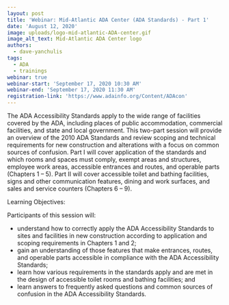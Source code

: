 ```yaml
---
layout: post
title: 'Webinar: Mid-Atlantic ADA Center (ADA Standards) - Part 1'
date: 'August 12, 2020'
image: uploads/logo-mid-atlantic-ADA-center.gif
image_alt_text: Mid-Atlantic ADA Center logo
authors:
  - dave-yanchulis
tags:
  - ADA
  - trainings
webinar: true
webinar-start: 'September 17, 2020 10:30 AM'
webinar-end: 'September 17, 2020 11:30 AM'
registration-link: 'https://www.adainfo.org/Content/ADAcon'
---
```

The ADA Accessibility Standards apply to the wide range of facilities covered by the ADA, including places of public accommodation, commercial facilities, and state and local government. This two-part session will provide an overview of the 2010 ADA Standards and review scoping and technical requirements for new construction and alterations with a focus on common sources of confusion. Part I will cover application of the standards and which rooms and spaces must comply, exempt areas and structures, employee work areas, accessible entrances and routes, and operable parts (Chapters 1 – 5). Part II will cover accessible toilet and bathing facilities, signs and other communication features, dining and work surfaces, and sales and service counters (Chapters 6 – 9).

Learning Objectives:

Participants of this session will:

* understand how to correctly apply the ADA Accessibility Standards to sites and facilities in new construction according to application and scoping requirements in Chapters 1 and 2;
* gain an understanding of those features that make entrances, routes, and operable parts accessible in compliance with the ADA Accessibility Standards;
* learn how various requirements in the standards apply and are met in the design of accessible toilet rooms and bathing facilities; and
* learn answers to frequently asked questions and common sources of confusion in the ADA Accessibility Standards.
